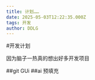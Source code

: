 ```yaml
---
title: 计划……
date: 2025-05-03T12:22:35.000Z
tags: 开发
author: DDLG
---
```


#开发计划

因为脑子一热真的想出好多开发项目

##git GUi
##ai 预填充

